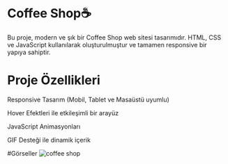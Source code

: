 #  Coffee Shop☕ 
Bu proje, modern ve şık bir Coffee Shop web sitesi tasarımıdır. HTML, CSS ve JavaScript kullanılarak oluşturulmuştur ve tamamen responsive bir yapıya sahiptir.
# Proje Özellikleri
 Responsive Tasarım (Mobil, Tablet ve Masaüstü uyumlu)

 Hover Efektleri ile etkileşimli bir arayüz

 JavaScript Animasyonları

 GIF Desteği ile dinamik içerik

#Görseller 
![coffee shop](https://github.com/user-attachments/assets/9260ca3d-f714-45eb-8640-ac886b74b415)
